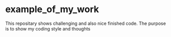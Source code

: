 # example_of_my_work
This repositary shows challenging and also nice finished code. The purpose is to show my coding style and thoughts
